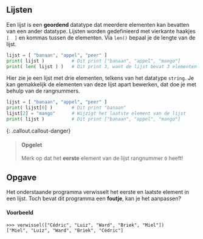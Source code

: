 ## Lijsten

Een lijst is een **geordend** datatype dat meerdere elementen kan bevatten van een ander datatype. Lijsten worden gedefinieerd met vierkante haakjes `[  ]` en kommas tussen de elementen. Via `len()` bepaal je de lengte van de lijst.

```python
lijst = [ "banaan", "appel", "peer" ]
print( lijst )          # Dit print ["banaan", "appel", "mango"]
print( len( lijst ) )   # Dit print 3, want de lijst bevat 3 elementen
```

Hier zie je een lijst met drie elementen, telkens van het datatype `string`. Je kan gemakkelijk de elementen van deze lijst apart bewerken, dat doe je met behulp van de rangnummers.

```python
lijst = [ "banaan", "appel", "peer" ]
print( lijst[0] )       # Dit print "banaan"
lijst[2] = "mango"      # Wijzigt het laatste element van de lijst
print( lijst )          # Dit print ["banaan", "appel", "mango"]
```

{: .callout.callout-danger}
> #### Opgelet
> Merk op dat het **eerste** element van de lijst rangnummer `0` heeft!

## Opgave
Het onderstaande programma verwisselt het eerste en laatste element in een lijst. 
Toch bevat dit programma een **foutje**, kan je het aanpassen?

#### Voorbeeld

```
>>> verwissel(["Cédric", "Luiz", "Ward", "Briek", "Miel"])
["Miel", "Luiz", "Ward", "Briek", "Cédric"]
```